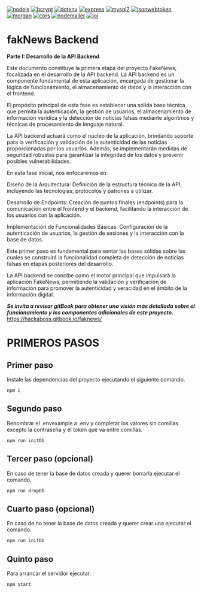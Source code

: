 [![nodejs](https://img.shields.io/badge/Node.js-V20.10.0-green)](https://nodejs.org/en)
[![bcrypt](https://img.shields.io/badge/bcrypt-V5.1.1-blue)](https://www.npmjs.com/package/bcrypt)
[![dotenv](https://img.shields.io/badge/dotenv-V16.3.1-red)](https://www.npmjs.com/package/dotenv)
[![express](https://img.shields.io/badge/express-V4.18.2-olive)](https://www.npmjs.com/package/express)
[![mysql2](https://img.shields.io/badge/mysql2-V3.6.5-aqua)](https://www.npmjs.com/package/mysql2)
[![jsonwebtoken](https://img.shields.io/badge/jsonwebtoken-V9.0.2-silver)](https://www.npmjs.com/package/jsonwebtoken)
[![morgan](https://img.shields.io/badge/mysql2-V1.10.0-aqua)](https://www.npmjs.com/package/morgan)
[![cors](https://img.shields.io/badge/jsonwebtoken-V2.8.5-olive)](https://www.npmjs.com/package/cors)
[![nodemailer](https://img.shields.io/badge/nodemailer-V6.9.7-red)](https://www.npmjs.com/package/nodemailer)
[![joi](https://img.shields.io/badge/joi-V17.11.0-aqua)](https://www.npmjs.com/package/joi)

# fakNews Backend

**Parte I: Desarrollo de la API Backend**

Este documento constituye la primera etapa del proyecto FakeNews, focalizada en el desarrollo de la API backend. La API backend es un componente fundamental de esta aplicación, encargada de gestionar la lógica de funcionamiento, el almacenamiento de datos y la interacción con el frontend.

El propósito principal de esta fase es establecer una sólida base técnica que permita la autenticación, la gestión de usuarios, el almacenamiento de información verídica y la detección de noticias falsas mediante algoritmos y técnicas de procesamiento de lenguaje natural.

La API backend actuará como el núcleo de la aplicación, brindando soporte para la verificación y validación de la autenticidad de las noticias proporcionadas por los usuarios. Además, se implementarán medidas de seguridad robustas para garantizar la integridad de los datos y prevenir posibles vulnerabilidades.

En esta fase inicial, nos enfocaremos en:

Diseño de la Arquitectura: Definición de la estructura técnica de la API, incluyendo las tecnologías, protocolos y patrones a utilizar.

Desarrollo de Endpoints: Creación de puntos finales (endpoints) para la comunicación entre el frontend y el backend, facilitando la interacción de los usuarios con la aplicación.

Implementación de Funcionalidades Básicas: Configuración de la autenticación de usuarios, la gestión de sesiones y la interacción con la base de datos.

Este primer paso es fundamental para sentar las bases sólidas sobre las cuales se construirá la funcionalidad completa de detección de noticias falsas en etapas posteriores del desarrollo.

La API backend se concibe como el motor principal que impulsará la aplicación FakeNews, permitiendo la validación y verificación de información para promover la autenticidad y veracidad en el ámbito de la información digital.

**_Se invita a revisar gitBook para obtener una visión más detallada sobre el funcionamiento y los componentes adicionales de este proyecto._**
https://hackaboss.gitbook.io/faknews/

# PRIMEROS PASOS

## Primer paso

Instale las dependencias del proyecto ejecutando el siguiente comando.

```
npm i
```

## Segundo paso

Renombrar el .envexample a .env y completar los valores sin comillas excepto la contraseña y el token que va entre comillas.

```
npm run initDb
```

## Tercer paso (opcional)

En caso de tener la base de datos creada y querer borrarla ejecutar el comando.

```
npm run dropDb
```

## Cuarto paso (opcional)

En caso de no tener la base de datos creada y querer crear una ejecutar el comando.

```
npm run initDb
```

## Quinto paso

Para arrancar el servidor ejecutar.

```
npm start
```
